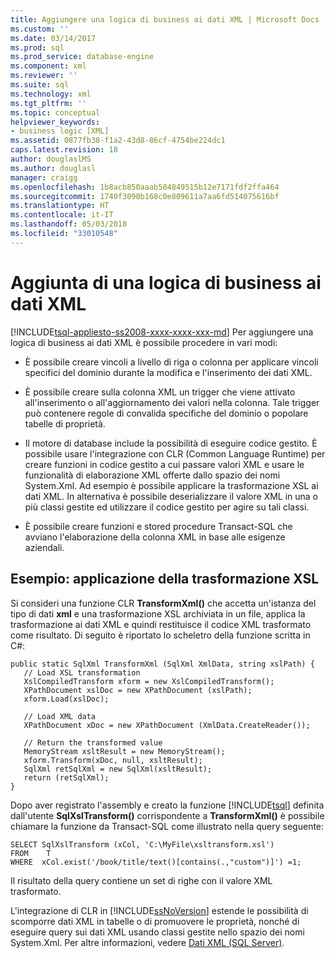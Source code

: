 ```yaml
---
title: Aggiungere una logica di business ai dati XML | Microsoft Docs
ms.custom: ''
ms.date: 03/14/2017
ms.prod: sql
ms.prod_service: database-engine
ms.component: xml
ms.reviewer: ''
ms.suite: sql
ms.technology: xml
ms.tgt_pltfrm: ''
ms.topic: conceptual
helpviewer_keywords:
- business logic [XML]
ms.assetid: 0877fb38-f1a2-43d8-86cf-4754be224dc1
caps.latest.revision: 18
author: douglaslMS
ms.author: douglasl
manager: craigg
ms.openlocfilehash: 1b8acb850aaab504849515b12e7171fdf2ffa464
ms.sourcegitcommit: 1740f3090b168c0e809611a7aa6fd514075616bf
ms.translationtype: HT
ms.contentlocale: it-IT
ms.lasthandoff: 05/03/2018
ms.locfileid: "33010548"
---
```

# <a name="add-business-logic-to-xml-data"></a>Aggiunta di una logica di business ai dati XML
[!INCLUDE[tsql-appliesto-ss2008-xxxx-xxxx-xxx-md](../../includes/tsql-appliesto-ss2008-xxxx-xxxx-xxx-md.md)]
  Per aggiungere una logica di business ai dati XML è possibile procedere in vari modi:  
  
-   È possibile creare vincoli a livello di riga o colonna per applicare vincoli specifici del dominio durante la modifica e l'inserimento dei dati XML.  
  
-   È possibile creare sulla colonna XML un trigger che viene attivato all'inserimento o all'aggiornamento dei valori nella colonna. Tale trigger può contenere regole di convalida specifiche del dominio o popolare tabelle di proprietà.  
  
-   Il motore di database include la possibilità di eseguire codice gestito. È possibile usare l'integrazione con CLR (Common Language Runtime) per creare funzioni in codice gestito a cui passare valori XML e usare le funzionalità di elaborazione XML offerte dallo spazio dei nomi System.Xml. Ad esempio è possibile applicare la trasformazione XSL ai dati XML. In alternativa è possibile deserializzare il valore XML in una o più classi gestite ed utilizzare il codice gestito per agire su tali classi.  
  
-   È possibile creare funzioni e stored procedure Transact-SQL che avviano l'elaborazione della colonna XML in base alle esigenze aziendali.  
  
## <a name="example-applying-xsl-transformation"></a>Esempio: applicazione della trasformazione XSL  
 Si consideri una funzione CLR **TransformXml()** che accetta un'istanza del tipo di dati **xml** e una trasformazione XSL archiviata in un file, applica la trasformazione ai dati XML e quindi restituisce il codice XML trasformato come risultato. Di seguito è riportato lo scheletro della funzione scritta in C#:  
  
```  
public static SqlXml TransformXml (SqlXml XmlData, string xslPath) {  
   // Load XSL transformation  
   XslCompiledTransform xform = new XslCompiledTransform();  
   XPathDocument xslDoc = new XPathDocument (xslPath);  
   xform.Load(xslDoc);  
  
   // Load XML data   
   XPathDocument xDoc = new XPathDocument (XmlData.CreateReader());  
  
   // Return the transformed value  
   MemoryStream xsltResult = new MemoryStream();  
   xform.Transform(xDoc, null, xsltResult);  
   SqlXml retSqlXml = new SqlXml(xsltResult);  
   return (retSqlXml);  
}   
```  
  
 Dopo aver registrato l'assembly e creato la funzione [!INCLUDE[tsql](../../includes/tsql-md.md)] definita dall'utente **SqlXslTransform()** corrispondente a **TransformXml()** è possibile chiamare la funzione da Transact-SQL come illustrato nella query seguente:  
  
```  
SELECT SqlXslTransform (xCol, 'C:\MyFile\xsltransform.xsl')  
FROM    T  
WHERE  xCol.exist('/book/title/text()[contains(.,"custom")]') =1;  
```  
  
 Il risultato della query contiene un set di righe con il valore XML trasformato.  
  
 L'integrazione di CLR in [!INCLUDE[ssNoVersion](../../includes/ssnoversion-md.md)] estende le possibilità di scomporre dati XML in tabelle o di promuovere le proprietà, nonché di eseguire query sui dati XML usando classi gestite nello spazio dei nomi System.Xml. Per altre informazioni, vedere [Dati XML &#40;SQL Server&#41;](../../relational-databases/xml/xml-data-sql-server.md).  
  
  
